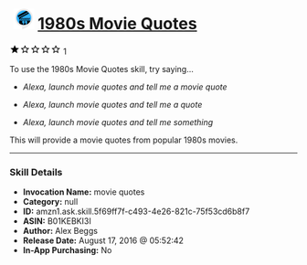 # &nbsp;<img src="skill_icon" alt="1980s Movie Quotes icon" width="36"> [1980s Movie Quotes](http://alexa.amazon.com/#skills/amzn1.ask.skill.5f69ff7f-c493-4e26-821c-75f53cd6b8f7)
![1 stars](../../images/ic_star_black_18dp_1x.png)![1 stars](../../images/ic_star_border_black_18dp_1x.png)![1 stars](../../images/ic_star_border_black_18dp_1x.png)![1 stars](../../images/ic_star_border_black_18dp_1x.png)![1 stars](../../images/ic_star_border_black_18dp_1x.png) 1

To use the 1980s Movie Quotes skill, try saying...

* *Alexa, launch movie quotes and tell me a movie quote*

* *Alexa, launch movie quotes and tell me a quote*

* *Alexa, launch movie quotes and tell me something*

This will provide a movie quotes from popular 1980s movies.

***

### Skill Details

* **Invocation Name:** movie quotes
* **Category:** null
* **ID:** amzn1.ask.skill.5f69ff7f-c493-4e26-821c-75f53cd6b8f7
* **ASIN:** B01KEBKI3I
* **Author:** Alex Beggs
* **Release Date:** August 17, 2016 @ 05:52:42
* **In-App Purchasing:** No
